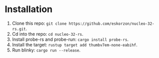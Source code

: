 # Installation
1. Clone this repo: `git clone https://github.com/eskorzon/nucleo-32-rs.git`.
2. Cd into the repo: `cd nucleo-32-rs`.
3. Install probe-rs and probe-run: `cargo install probe-rs`.
4. Install the target: `rustup target add thumbv7em-none-eabihf`.
5. Run blinky: `cargo run --release`.